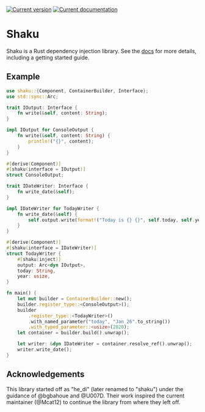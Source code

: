 [![Current version](https://img.shields.io/crates/v/shaku.svg)](https://crates.io/crates/shaku)
[![Current documentation](https://docs.rs/shaku/badge.svg)][docs]

# Shaku

Shaku is a Rust dependency injection library. See the [docs] for more details,
including a getting started guide.

## Example
```rust
use shaku::{Component, ContainerBuilder, Interface};
use std::sync::Arc;

trait IOutput: Interface {
    fn write(&self, content: String);
}

impl IOutput for ConsoleOutput {
    fn write(&self, content: String) {
        println!("{}", content);
    }
}

#[derive(Component)]
#[shaku(interface = IOutput)]
struct ConsoleOutput;

trait IDateWriter: Interface {
    fn write_date(&self);
}

impl IDateWriter for TodayWriter {
    fn write_date(&self) {
        self.output.write(format!("Today is {} {}", self.today, self.year));
    }
}

#[derive(Component)]
#[shaku(interface = IDateWriter)]
struct TodayWriter {
    #[shaku(inject)]
    output: Arc<dyn IOutput>,
    today: String,
    year: usize,
}

fn main() {
    let mut builder = ContainerBuilder::new();
    builder.register_type::<ConsoleOutput>();
    builder
        .register_type::<TodayWriter>()
        .with_named_parameter("today", "Jan 26".to_string())
        .with_typed_parameter::<usize>(2020);
    let container = builder.build().unwrap();

    let writer: &dyn IDateWriter = container.resolve_ref().unwrap();
    writer.write_date();
}
```

## Acknowledgements
This library started off as "he_di" (later renamed to "shaku") under the
guidance of @bgbahoue and @U007D. Their work inspired the current maintainer
(@Mcat12) to continue the library from where they left off.

[docs]: https://docs.rs/crate/shaku
